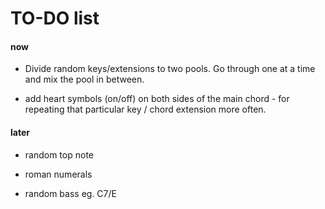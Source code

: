 # TO-DO list

#### now

- Divide random keys/extensions to two pools. Go through one at a time and mix the pool in between. 

- add heart symbols (on/off) on both sides of the main chord - for repeating that particular key / chord extension more often.

#### later

- random top note

- roman numerals

- random bass eg. C7/E
